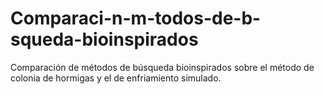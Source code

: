 # Comparaci-n-m-todos-de-b-squeda-bioinspirados
Comparación de métodos de búsqueda bioinspirados sobre el método de colonia de hormigas y el de enfriamiento simulado.
